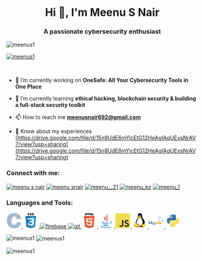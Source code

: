 

<h1 align="center">Hi 👋, I'm Meenu S Nair</h1>
<h3 align="center">A passionate cybersecurity enthusiast</h3>

<p align="left"> <img src="https://komarev.com/ghpvc/?username=meenus1&label=Profile%20views&color=0e75b6&style=flat" alt="meenus1" /> </p>

<p align="left"> <a href="https://github.com/ryo-ma/github-profile-trophy"><img src="https://github-profile-trophy.vercel.app/?username=meenus1" alt="meenus1" /></a> </p>

<p align="left"> <a href="https://twitter.com/" target="blank"><img src="https://img.shields.io/twitter/follow/?logo=twitter&style=for-the-badge" alt="" /></a> </p>

- 🔭 I’m currently working on **OneSafe: All Your Cybersecurity Tools in One Place**

- 🌱 I’m currently learning **ethical hacking, blockchain security & building a full-stack security toolkit**

- 📫 How to reach me **meenusnair692@gmail.com**

- 📄 Know about my experiences [https://drive.google.com/file/d/15n8UdE6mYicEtG12HeAgIAqUEvsNrAV7/view?usp=sharing](https://drive.google.com/file/d/15n8UdE6mYicEtG12HeAgIAqUEvsNrAV7/view?usp=sharing)

<h3 align="left">Connect with me:</h3>
<p align="left">
<a href="https://www.linkedin.com/in/meenusnair/" target="blank"><img align="center" src="https://raw.githubusercontent.com/rahuldkjain/github-profile-readme-generator/master/src/images/icons/Social/linked-in-alt.svg" alt="meenu s nair" height="30" width="40" /></a>
<a href="https://stackoverflow.com/users/22514829/meenu-snair" target="blank"><img align="center" src="https://raw.githubusercontent.com/rahuldkjain/github-profile-readme-generator/master/src/images/icons/Social/stack-overflow.svg" alt="meenu snair" height="30" width="40" /></a>
<a href="https://www.kaggle.com/meenu122" target="blank"><img align="center" src="https://raw.githubusercontent.com/rahuldkjain/github-profile-readme-generator/master/src/images/icons/Social/kaggle.svg" alt="meenu__21" height="30" width="40" /></a>
<a href="https://instagram.com/meenu_ez" target="blank"><img align="center" src="https://raw.githubusercontent.com/rahuldkjain/github-profile-readme-generator/master/src/images/icons/Social/instagram.svg" alt="meenu_ez" height="30" width="40" /></a>
<a href="https://leetcode.com/u/meenu_1/" target="blank"><img align="center" src="https://raw.githubusercontent.com/rahuldkjain/github-profile-readme-generator/master/src/images/icons/Social/leet-code.svg" alt="meenu_1" height="30" width="40" /></a>
</p>

<h3 align="left">Languages and Tools:</h3>
<p align="left"> <a href="https://www.cprogramming.com/" target="_blank" rel="noreferrer"> <img src="https://raw.githubusercontent.com/devicons/devicon/master/icons/c/c-original.svg" alt="c" width="40" height="40"/> </a> <a href="https://www.w3schools.com/css/" target="_blank" rel="noreferrer"> <img src="https://raw.githubusercontent.com/devicons/devicon/master/icons/css3/css3-original-wordmark.svg" alt="css3" width="40" height="40"/> </a> <a href="https://firebase.google.com/" target="_blank" rel="noreferrer"> <img src="https://www.vectorlogo.zone/logos/firebase/firebase-icon.svg" alt="firebase" width="40" height="40"/> </a> <a href="https://git-scm.com/" target="_blank" rel="noreferrer"> <img src="https://www.vectorlogo.zone/logos/git-scm/git-scm-icon.svg" alt="git" width="40" height="40"/> </a> <a href="https://www.w3.org/html/" target="_blank" rel="noreferrer"> <img src="https://raw.githubusercontent.com/devicons/devicon/master/icons/html5/html5-original-wordmark.svg" alt="html5" width="40" height="40"/> </a> <a href="https://www.java.com" target="_blank" rel="noreferrer"> <img src="https://raw.githubusercontent.com/devicons/devicon/master/icons/java/java-original.svg" alt="java" width="40" height="40"/> </a> <a href="https://developer.mozilla.org/en-US/docs/Web/JavaScript" target="_blank" rel="noreferrer"> <img src="https://raw.githubusercontent.com/devicons/devicon/master/icons/javascript/javascript-original.svg" alt="javascript" width="40" height="40"/> </a> <a href="https://www.linux.org/" target="_blank" rel="noreferrer"> <img src="https://raw.githubusercontent.com/devicons/devicon/master/icons/linux/linux-original.svg" alt="linux" width="40" height="40"/> </a> <a href="https://www.mysql.com/" target="_blank" rel="noreferrer"> <img src="https://raw.githubusercontent.com/devicons/devicon/master/icons/mysql/mysql-original-wordmark.svg" alt="mysql" width="40" height="40"/> </a> <a href="https://www.python.org" target="_blank" rel="noreferrer"> <img src="https://raw.githubusercontent.com/devicons/devicon/master/icons/python/python-original.svg" alt="python" width="40" height="40"/> </a> </p>

<p><img align="left" src="https://github-readme-stats.vercel.app/api/top-langs?username=meenus1&show_icons=true&locale=en&layout=compact" alt="meenus1" /></p>

<p>&nbsp;<img align="center" src="https://github-readme-stats.vercel.app/api?username=meenus1&show_icons=true&locale=en" alt="meenus1" /></p>

<p><img align="center" src="https://github-readme-streak-stats.herokuapp.com/?user=meenus1&" alt="meenus1" /></p>

